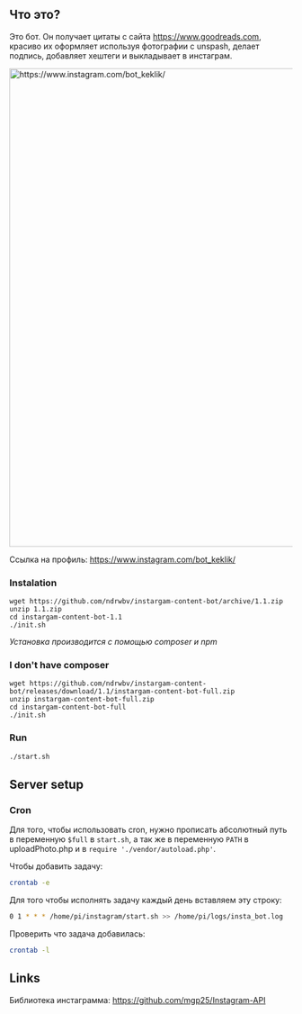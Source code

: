 ## Что это?
Это бот. Он получает цитаты с сайта https://www.goodreads.com, красиво их оформляет используя фотографии с unspash, делает подпись, добавляет хештеги и выкладывает в инстаграм.

<img src="https://lh4.googleusercontent.com/juVqEgPJR80RR8G1KAUKlubVQJNlef6qFmOZXMUNtiQnShJUWu82fmSyYJado6TRAz245RWGbWcJi77H1hO-=w2880-h1642-rw" width="850" title="https://www.instagram.com/bot_keklik/">

Ссылка на профиль: https://www.instagram.com/bot_keklik/

### Instalation

```
wget https://github.com/ndrwbv/instargam-content-bot/archive/1.1.zip
unzip 1.1.zip
cd instargam-content-bot-1.1
./init.sh
```
*Установка производится с помощью composer и npm*

### I don't have composer
```
wget https://github.com/ndrwbv/instargam-content-bot/releases/download/1.1/instargam-content-bot-full.zip
unzip instargam-content-bot-full.zip
cd instargam-content-bot-full
./init.sh
```
### Run
```bash
./start.sh
```

## Server setup

### Cron
Для того, чтобы использовать cron, нужно прописать абсолютный путь в переменную `$full` в `start.sh`, а так же в переменную `PATH` в uploadPhoto.php и в `require './vendor/autoload.php'`.

Чтобы добавить задачу:
```bash
crontab -e
```
Для того чтобы исполнять задачу каждый день вставляем эту строку: 
```bash
0 1 * * * /home/pi/instagram/start.sh >> /home/pi/logs/insta_bot.log
```
Проверить что задача добавилась:
```bash
crontab -l
```

## Links
Библиотека инстаграмма: https://github.com/mgp25/Instagram-API
